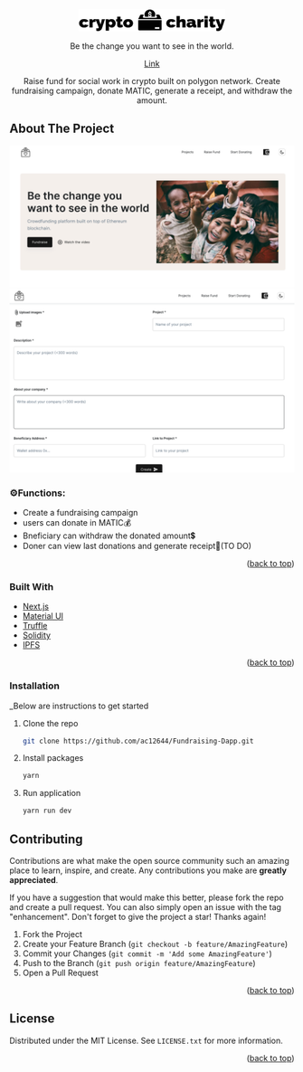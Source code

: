 <!-- PROJECT LOGO -->
<br />
<div align="center">
  <a href="#">
    <img src="/images/crypto-charity-light.png" alt="Logo" width="260" height="40">
  </a>
  <p align="center">
    Be the change you want to see in the world.
  </p>
  <a href="https://fundraising-dapp-5xq63w17f-ac12644.vercel.app/">Link</a> 
  <p align="center">
    Raise fund for social work in crypto built on polygon network. Create fundraising campaign, donate MATIC, generate a receipt, and withdraw the amount.
  </p>
</div>

<!-- ABOUT THE PROJECT -->

## About The Project

![Screenshot](images/prev1.png)
![Screenshot](images/prev2.png)

### ⚙️Functions:

- Create a fundraising campaign
- users can donate in MATIC💰
- Bneficiary can withdraw the donated amount💲
- Doner can view last donations and generate receipt🧾(TO DO)

<p align="right">(<a href="#top">back to top</a>)</p>

### Built With

- [Next.js](https://nextjs.org/)
- [Material UI](https://mui.com/)
- [Truffle](https://trufflesuite.com/)
- [Solidity](https://docs.soliditylang.org/)
- [IPFS](https://ipfs.tech/)

<p align="right">(<a href="#top">back to top</a>)</p>

### Installation

\_Below are instructions to get started

1. Clone the repo
   ```sh
   git clone https://github.com/ac12644/Fundraising-Dapp.git
   ```
2. Install packages
   ```sh
   yarn
   ```
3. Run application
   ```sh
   yarn run dev
   ```

<!-- CONTRIBUTING -->

## Contributing

Contributions are what make the open source community such an amazing place to learn, inspire, and create. Any contributions you make are **greatly appreciated**.

If you have a suggestion that would make this better, please fork the repo and create a pull request. You can also simply open an issue with the tag "enhancement".
Don't forget to give the project a star! Thanks again!

1. Fork the Project
2. Create your Feature Branch (`git checkout -b feature/AmazingFeature`)
3. Commit your Changes (`git commit -m 'Add some AmazingFeature'`)
4. Push to the Branch (`git push origin feature/AmazingFeature`)
5. Open a Pull Request

<p align="right">(<a href="#top">back to top</a>)</p>
 
 
<!-- LICENSE -->
## License

Distributed under the MIT License. See `LICENSE.txt` for more information.

<p align="right">(<a href="#top">back to top</a>)</p>

<!-- MARKDOWN LINKS & IMAGES -->
